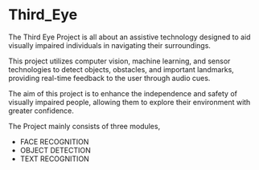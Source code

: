 # Third_Eye

The Third Eye Project is all about an assistive technology designed to aid visually impaired individuals in navigating their surroundings.

This project utilizes computer vision, machine learning, and sensor technologies to detect objects, obstacles, and important landmarks, providing real-time feedback to the user through audio cues.

The aim of this project is to enhance the independence and safety of visually impaired people, allowing them to explore their environment with greater confidence.

The Project mainly consists of three modules,

* FACE RECOGNITION
* OBJECT DETECTION
* TEXT RECOGNITION
